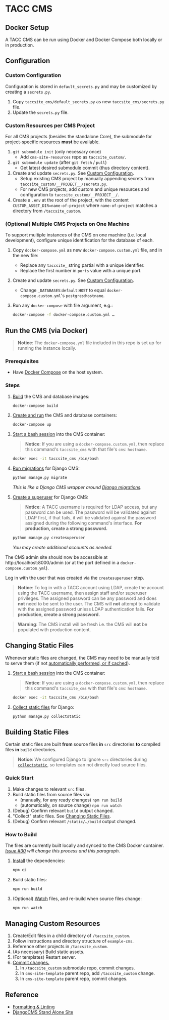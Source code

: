 # TACC CMS

## Docker Setup

A TACC CMS can be run using Docker and Docker Compose both locally or in production.

## Configuration

### Custom Configuration

Configuration is stored in `default_secrets.py` and may be customized by creating a `secrets.py`.

1. Copy `taccsite_cms/default_secrets.py` as new `taccsite_cms/secrets.py` file.
2. Update the `secrets.py` file.

### Custom Resources per CMS Project

For all CMS projects (besides the standalone Core), the submodule for project-specific resources __must__ be available.

1. `git submodule init` (only necessary once)
    - Add `cms-site-resources` repo as `taccsite_custom/`.
2. `git submodule update` (after `git fetch` / `pull`)
    - Get latest desired submodule commit (thus directory content).
3. Create and update `secrets.py`. See [Custom Configuration](#Optional%20Custom%20Configuration).
    - Setup existing CMS project by manually appending secrets from `taccsite_custom/__PROJECT__/secrets.py`.
    - For new CMS projects, add custom and unique resources and configuration to `taccsite_custom/__PROJECT__/`.
4. Create a `.env` at the root of the project, with the content `CUSTOM_ASSET_DIR=name-of-project` where `name-of-project` matches a directory from `/taccsite_custom`.

### (Optional) Multiple CMS Projects on One Machine

To support multiple instances of the CMS on one machine (i.e. local development), configure unique identification for the database of each.

1. Copy `docker-compose.yml` as new `docker-compose.custom.yml` file, and in the new file:
    - Replace any `taccsite_` string partial with a unique identifier.
    - Replace the first number in `ports` value with a unique port.
2. Create and update `secrets.py`. See [Custom Configuration](Optional%20Custom%20Configuration).
    - Change `_DATABASES`:`default`:`HOST` to equal `docker-compose.custom.yml`'s `postgres`:`hostname`.
3. Run any `docker-compose` with file argument, e.g.:

    ```bash
    docker-compose -f docker-compose.custom.yml …
    ```

## Run the CMS (via Docker)

> __Notice__: The `docker-compose.yml` file included in this repo is set up for running the instance locally.

### Prerequisites

- Have [Docker Compose](https://docs.docker.com/compose/) on the host system.

### Steps

1. [Build][docker-compose-build] the CMS and database images:

    ```bash
    docker-compose build
    ```

2. [Create and run][docker-compose-up] the CMS and database containers:

    ```bash
    docker-compose up
    ```

3. [Start a bash session][docker-exec-bash] into the CMS container:

    > __Notice__: If you are using a `docker-compose.custom.yml`, then replace this command's `taccsite_cms` with that file's `cms`: `hostname`.

    ```bash
    docker exec -it taccsite_cms /bin/bash
    ```

4. [Run migrations][django-cms-migrate] for Django CMS:

    ```bash
    python manage.py migrate
    ```

    _This is like a Django CMS wrapper around [Django migrations][django-cms-migrate]._

5. [Create a superuser][django-cms-su] for Django CMS:

    > __Notice__: A TACC username is required for LDAP access, but any password can be used. The password will be validated against LDAP first, if that fails, it will be validated against the password assigned during the following command's interface. __For production, create a strong password.__

    ```bash
    python manage.py createsuperuser
    ```

    _You may create additional accounts as needed._

The CMS admin site should now be accessible at http://localhost:8000/admin (or at the port defined in a `docker-compose.custom.yml`).


[docker-exec-bash]: https://docs.docker.com/engine/reference/commandline/exec/#run-docker-exec-on-a-running-container

[docker-compose-up]: https://docs.docker.com/compose/reference/up/
[docker-compose-build]: https://docs.docker.com/compose/reference/build/

[django-migrate]: https://docs.djangoproject.com/en/2.2/topics/migrations/

[django-collectstatic]: https://docs.djangoproject.com/en/2.2/ref/contrib/staticfiles/#django-admin-collectstatic

[django-cms-migrate]: http://docs.django-cms.org/en/latest/how_to/install.html#database-tables
[django-cms-su]: http://docs.django-cms.org/en/latest/how_to/install.html#admin-user


Log in with the user that was created via the `createsuperuser` step.

> __Notice__: To log in with a TACC account using LDAP, create the account using the TACC username, then assign staff and/or superuser privileges. The assigned password can be any password and does __not__ need to be sent to the user. The CMS will __not__ attempt to validate with the assigned password unless LDAP authentication fails. __For production, create a strong password.__

> __Warning__: The CMS install will be fresh i.e. the CMS will __not__ be populated with production content.

## Changing Static Files

Whenever static files are changed, the CMS may need to be manually told to serve them (if not [automatically performed, or if cached](https://stackoverflow.com/a/59340216/11817077)).

1. [Start a bash session][docker-exec-bash] into the CMS container:

    > __Notice__: If you are using a `docker-compose.custom.yml`, then replace this command's `taccsite_cms` with that file's `cms`: `hostname`.

    ```bash
    docker exec -it taccsite_cms /bin/bash
    ```

2. [Collect static files][django-collectstatic] for Django:

    ```bash
    python manage.py collectstatic
    ```

## Building Static Files

Certain static files are built __from__ source files __in__ `src` directories __to__ compiled files __in__ `build` directories.

> __Notice__: We configured Django to ignore `src` directories during [`collectstatic`][django-collectstatic], so templates can not directly load source files.

### Quick Start

1. Make changes to relevant `src` files.
2. Build static files from source files via:
    - (manually, for any ready changes) `npm run build`
    - (automatically, on source change) `npm run watch`
3. (Debug) Confirm relevant `build` output changed.
4. "Collect" static files. See [Changing Static Files](#Changing%20Static%20Files).
5. (Debug) Confirm relevant `/static/…/build` output changed.

### How to Build

The files are currently built locally and synced to the CMS Docker container. _[Issue #30](https://gitlab.tacc.utexas.edu/wma-cms/cms-site-template/issues/30) will change this process and this paragraph._

1. [Install][npm-cli-install] the dependencies:

    ```bash
    npm ci
    ```

2. Build static files:

    ```bash
    npm run build
    ```

3. (Optional) [Watch][npm-pkg-watch] files, and re-build when source files change:

    ```bash
    npm run watch
    ```

[npm-cli-install]: https://docs.npmjs.com/cli/install
[npm-pkg-watch]: https://www.npmjs.com/package/npm-watch

## Managing Custom Resources

1. Create/Edit files in a child directory of `/taccsite_custom`.
2. Follow instructions and directory structure of `example-cms`.
3. Reference other projects in `/taccsite_custom`.
4. (As necessary) Build static assets.
5. (For templates) Restart server.
6. [Commit changes.](#Commit%20Changes)
    1. In `/taccsite_custom` submodule repo, commit changes.
    2. In `cms-site-template` parent repo, add `/taccsite_custom` change.
    3. In `cms-site-template` parent repo, commit changes.

## Reference

- [Formatting & Linting](https://confluence.tacc.utexas.edu/x/HoBGCw)
- [DjangoCMS Stand Alone Site](https://confluence.tacc.utexas.edu/x/G4G-Ag)
